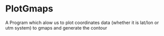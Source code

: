 # PlotGmaps
A Program which alow us to plot coordinates data (whether it is lat/lon or utm system) to gmaps and generate the contour
